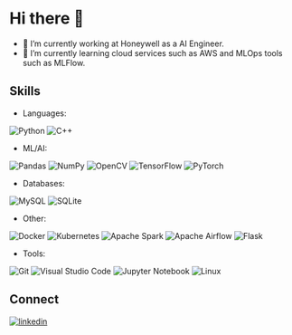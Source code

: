 # Hi there 👋

- 🔭 I’m currently working at Honeywell as a AI Engineer.
- 🌱 I’m currently learning cloud services such as AWS and MLOps tools such as MLFlow.

## Skills
- Languages:

![Python](https://img.shields.io/badge/Python%20-%2314354C?style=flat-square&logo=python&logoColor=white)
![C++](https://img.shields.io/badge/C++%20-%2300599C?style=flat-square&logo=c%2B%2B&logoColor=white)

- ML/AI:

![Pandas](https://img.shields.io/badge/pandas-%23150458?style=flat-square&logo=pandas&logoColor=white)
![NumPy](https://img.shields.io/badge/numpy-%23013243?style=flat-square&logo=numpy&logoColor=white)
![OpenCV](https://img.shields.io/badge/opencv-%23white?style=flat-square&logo=opencv&logoColor=white)
![TensorFlow](https://img.shields.io/badge/TensorFlow-%23FF6F00?style=flat-square&logo=TensorFlow&logoColor=white)
![PyTorch](https://img.shields.io/badge/PyTorch-%23EE4C2C?style=flat-square&logo=PyTorch&logoColor=white)

- Databases:

![MySQL](https://img.shields.io/badge/mysql-%2300F?style=flat-square&logo=mysql&logoColor=white)
![SQLite](https://img.shields.io/badge/sqlite-%2307405E?style=flat-square&logo=sqlite&logoColor=white)

- Other:

![Docker](https://img.shields.io/badge/docker-%230DB7ED?style=flat-square&logo=docker&logoColor=white)
![Kubernetes](https://img.shields.io/badge/kubernetes-%23326CE5?style=flat-square&logo=kubernetes&logoColor=white)
![Apache Spark](https://img.shields.io/badge/Apache%20Spark-FDEE21?style=flat-square&logo=apachespark&logoColor=black)
![Apache Airflow](https://img.shields.io/badge/Apache%20Airflow-017CEE?style=flat-square&logo=Apache%20Airflow&logoColor=white)
![Flask](https://img.shields.io/badge/flask-%23000?style=flat-square&logo=flask&logoColor=white)

- Tools:

![Git](https://img.shields.io/badge/git-%23F05033?style=flat-square&logo=git&logoColor=white)
![Visual Studio Code](https://img.shields.io/badge/Visual%20Studio%20Code-0078D7?style=flat-square&logo=visual-studio-code&logoColor=white)
![Jupyter Notebook](https://img.shields.io/badge/jupyter-%23FA0F00?style=flat-square&logo=jupyter&logoColor=white)
![Linux](https://img.shields.io/badge/Linux-FCC624?style=flat-square&logo=linux&logoColor=black)

## Connect
<a href="https://linkedin.com/in/domenicomorales" target="_blank">
<img src="https://img.shields.io/badge/linkedin: domenicomorales-%2300ACEE.svg?color=405DE6&style=flat-square&logo=linkedin&logoColor=white" alt=linkedin style="margin-bottom: 5px;"/>
</a>
